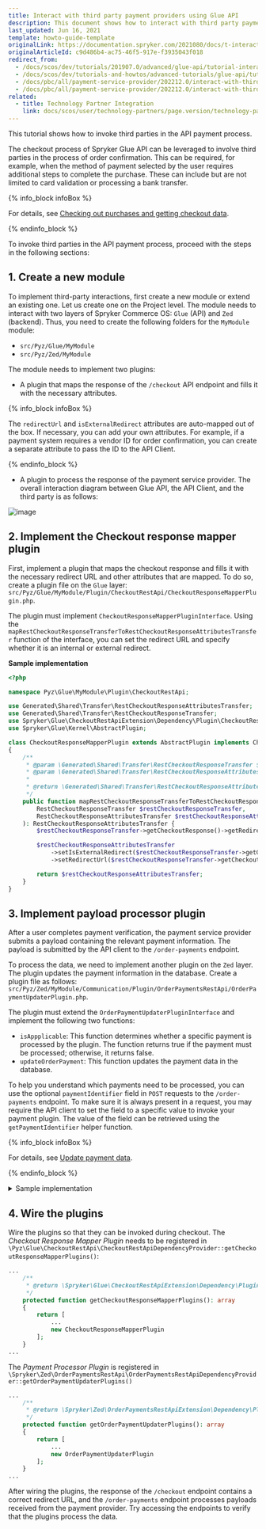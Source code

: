 ```yaml
---
title: Interact with third party payment providers using Glue API
description: This document shows how to interact with third party payment providers through Glue API
last_updated: Jun 16, 2021
template: howto-guide-template
originalLink: https://documentation.spryker.com/2021080/docs/t-interacting-with-third-party-payment-providers-via-glue-api
originalArticleId: c9d486b4-ac75-46f5-917e-f3935043f018
redirect_from:
  - /docs/scos/dev/tutorials/201907.0/advanced/glue-api/tutorial-interacting-with-third-party-payment-providers-via-glue-api.html
  - /docs/scos/dev/tutorials-and-howtos/advanced-tutorials/glue-api/tutorial-interacting-with-third-party-payment-providers-via-glue-api.html
  - /docs/pbc/all/payment-service-provider/202212.0/interact-with-third-party-payment-providers-using-glue-api.html
  - /docs/pbc/all/payment-service-provider/202212.0/interact-with-third-party-payment-providers-using-glue-api.html
related:
  - title: Technology Partner Integration
    link: docs/scos/user/technology-partners/page.version/technology-partners.html
---
```


This tutorial shows how to invoke third parties in the API payment process.

The checkout process of Spryker Glue API can be leveraged to involve third parties in the process of order confirmation. This can be required, for example, when the method of payment selected by the user requires additional steps to complete the purchase. These can include but are not limited to card validation or processing a bank transfer.

{% info_block infoBox %}

For details, see [Checking out purchases and getting checkout data](/docs/pbc/all/cart-and-checkout/{{page.version}}/base-shop/manage-using-glue-api/check-out/check-out-purchases.html).

{% endinfo_block %}

To invoke third parties in the API payment process, proceed with the steps in the following sections:

## 1. Create a new module

To implement third-party interactions, first create a new module or extend an existing one. Let us create one on the Project level. The module needs to interact with two layers of Spryker Commerce OS: `Glue` (API) and `Zed` (backend). Thus, you need to create the following folders for the `MyModule` module:

* `src/Pyz/Glue/MyModule`
* `src/Pyz/Zed/MyModule`

The module needs to implement two plugins:

* A plugin that maps the response of the `/checkout` API endpoint and fills it with the necessary attributes.

{% info_block infoBox %}

The `redirectUrl` and `isExternalRedirect` attributes are auto-mapped out of the box. If necessary, you can add your own attributes. For example, if a payment system requires a vendor ID for order confirmation, you can create a separate attribute to pass the ID to the API Client.

{% endinfo_block %}

* A plugin to process the response of the payment service provider.
The overall interaction diagram between Glue API, the API Client, and the third party is as follows:

![image](https://spryker.s3.eu-central-1.amazonaws.com/docs/Tutorials/Advanced/Glue+API/Tutorial+Interacting+with+Third+Party+Payment+Providers+via+Glue+API/multi-step-checkout-glue-infrastructure.png)

## 2. Implement the Checkout response mapper plugin

First, implement a plugin that maps the checkout response and fills it with the necessary redirect URL and other attributes that are mapped. To do so, create a plugin file on the `Glue` layer: `src/Pyz/Glue/MyModule/Plugin/CheckoutRestApi/CheckoutResponseMapperPlugin.php`.

The plugin must implement `CheckoutResponseMapperPluginInterface`. Using the `mapRestCheckoutResponseTransferToRestCheckoutResponseAttributesTransfer` function of the interface, you can set the redirect URL and specify whether it is an internal or external redirect.

**Sample implementation**

```php
<?php

namespace Pyz\Glue\MyModule\Plugin\CheckoutRestApi;

use Generated\Shared\Transfer\RestCheckoutResponseAttributesTransfer;
use Generated\Shared\Transfer\RestCheckoutResponseTransfer;
use Spryker\Glue\CheckoutRestApiExtension\Dependency\Plugin\CheckoutResponseMapperPluginInterface;
use Spryker\Glue\Kernel\AbstractPlugin;

class CheckoutResponseMapperPlugin extends AbstractPlugin implements CheckoutResponseMapperPluginInterface
{
    /**
     * @param \Generated\Shared\Transfer\RestCheckoutResponseTransfer $restCheckoutResponseTransfer
     * @param \Generated\Shared\Transfer\RestCheckoutResponseAttributesTransfer $restCheckoutResponseAttributesTransfer
     *
     * @return \Generated\Shared\Transfer\RestCheckoutResponseAttributesTransfer
     */
    public function mapRestCheckoutResponseTransferToRestCheckoutResponseAttributesTransfer(
        RestCheckoutResponseTransfer $restCheckoutResponseTransfer,
        RestCheckoutResponseAttributesTransfer $restCheckoutResponseAttributesTransfer
    ): RestCheckoutResponseAttributesTransfer {
        $restCheckoutResponseTransfer->getCheckoutResponse()->getRedirectUrl();

        $restCheckoutResponseAttributesTransfer
            ->setIsExternalRedirect($restCheckoutResponseTransfer->getCheckoutResponse()->getIsExternalRedirect())
            ->setRedirectUrl($restCheckoutResponseTransfer->getCheckoutResponse()->getRedirectUrl());

        return $restCheckoutResponseAttributesTransfer;
    }
}
```

## 3. Implement payload processor plugin

After a user completes payment verification, the payment service provider submits a payload containing the relevant payment information. The payload is submitted by the API client to the `/order-payments` endpoint.

To process the data, we need to implement another plugin on the `Zed` layer. The plugin updates the payment information in the database. Create a plugin file as follows: `src/Pyz/Zed/MyModule/Communication/Plugin/OrderPaymentsRestApi/OrderPaymentUpdaterPlugin.php`.

The plugin must extend the `OrderPaymentUpdaterPluginInterface` and implement the following two functions:

* `isAppplicable`: This function determines whether a specific payment is processed by the plugin. The function returns true if the payment must be processed; otherwise, it returns false.
* `updateOrderPayment`: This function updates the payment data in the database.

To help you understand which payments need to be processed, you can use the optional `paymentIdentifier` field in `POST` requests to the `/order-payments` endpoint. To make sure it is always present in a request, you may require the API client to set the field to a specific value to invoke your payment plugin. The value of the field can be retrieved using the `getPaymentIdentifier` helper function.

{% info_block infoBox %}

For details, see [Update payment data](/docs/pbc/all/cart-and-checkout/{{page.version}}/base-shop/manage-using-glue-api/check-out/update-payment-data.html).

{% endinfo_block %}

<details><summary markdown='span'>Sample implementation</summary>

```php
<?php

namespace Pyz\Zed\MyModule\Communication\Plugin\OrderPaymentsRestApi;

use Generated\Shared\Transfer\UpdateOrderPaymentRequestTransfer;
use Generated\Shared\Transfer\UpdateOrderPaymentResponseTransfer;
use Spryker\Zed\Kernel\Communication\AbstractPlugin;
use Spryker\Zed\OrderPaymentsRestApiExtension\Dependency\Plugin\OrderPaymentUpdaterPluginInterface;

class OrderPaymentUpdaterPlugin extends AbstractPlugin implements OrderPaymentUpdaterPluginInterface
{
    /**
     * @param \Generated\Shared\Transfer\UpdateOrderPaymentRequestTransfer $updateOrderPaymentRequestTransfer
     *
     * @return bool
     */
    public function isApplicable(UpdateOrderPaymentRequestTransfer $updateOrderPaymentRequestTransfer): bool
    {
        if ($updateOrderPaymentRequestTransfer->getPaymentIdentifier()) {
            return true;
        }

        return false;
    }

    /**
     * @param \Generated\Shared\Transfer\UpdateOrderPaymentRequestTransfer $updateOrderPaymentRequestTransfer
     *
     * @return \Generated\Shared\Transfer\UpdateOrderPaymentResponseTransfer
     */
    public function updateOrderPayment(UpdateOrderPaymentRequestTransfer $updateOrderPaymentRequestTransfer): UpdateOrderPaymentResponseTransfer
    {
        $payload = $updateOrderPaymentRequestTransfer->getDataPayload();

        return (new UpdateOrderPaymentResponseTransfer())
            ->setIsSuccessful(true)
            ->setPaymentIdentifier($updateOrderPaymentRequestTransfer->getPaymentIdentifier())
            ->setDataPayload($updateOrderPaymentRequestTransfer->getDataPayload());
    }
}
```

</details>

## 4. Wire the plugins

Wire the plugins so that they can be invoked during checkout. The *Checkout Response Mapper Plugin* needs to be registered in `\Pyz\Glue\CheckoutRestApi\CheckoutRestApiDependencyProvider::getCheckoutResponseMapperPlugins()`:

```php
...
    /**
     * @return \Spryker\Glue\CheckoutRestApiExtension\Dependency\Plugin\CheckoutResponseMapperPluginInterface[]
     */
    protected function getCheckoutResponseMapperPlugins(): array
    {
        return [
            ...
            new CheckoutResponseMapperPlugin
        ];
    }
...
```

The *Payment Processor Plugin* is registered in `\Spryker\Zed\OrderPaymentsRestApi\OrderPaymentsRestApiDependencyProvider::getOrderPaymentUpdaterPlugins()`

```php
...
    /**
     * @return \Spryker\Zed\OrderPaymentsRestApiExtension\Dependency\Plugin\OrderPaymentUpdaterPluginInterface[]
     */
    protected function getOrderPaymentUpdaterPlugins(): array
    {
        return [
            ...
            new OrderPaymentUpdaterPlugin
        ];
    }
...
```

After wiring the plugins, the response of the `/checkout` endpoint contains a correct redirect URL, and the `/order-payments` endpoint processes payloads received from the payment provider. Try accessing the endpoints to verify that the plugins process the data.
